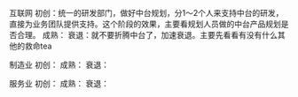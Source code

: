 
互联网
	初创：统一的研发部门，做好中台规划，分1～2个人来支持中台的研发，直接为业务团队提供支持。这个阶段的效果，主要看规划人员做的中台产品规划是否合理。
	成熟：
	衰退：就不要折腾中台了，加速衰退。主要先看看有没有什么其他的救命tea


制造业
	初创：
	成熟：
	衰退：


服务业
	初创：
	成熟：
	衰退：


